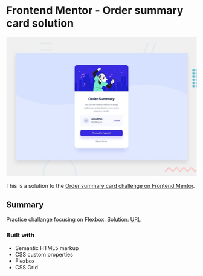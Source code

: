 # Frontend Mentor - Order summary card solution
![Design preview for the Order summary card coding challenge](./design/desktop-preview.jpg)

This is a solution to the [Order summary card challenge on Frontend Mentor](https://www.frontendmentor.io/challenges/order-summary-component-QlPmajDUj).  

## Summary

Practice challange focusing on Flexbox. Solution: [URL](https://simon-perse.github.io/order-summary-component/)




### Built with

- Semantic HTML5 markup
- CSS custom properties
- Flexbox
- CSS Grid



